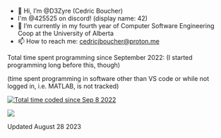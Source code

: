 - 👋 Hi, I’m @D3Zyre (Cedric Boucher)
- I'm @425525 on discord! (display name: 42)
- 🌱 I’m currently in my fourth year of Computer Software Engineering Coop at the University of Alberta
- 📫 How to reach me: cedricjboucher@proton.me

Total time spent programming since September 2022: (I started programming long before this, though)

(time spent programming in software other than VS code or while not logged in, i.e. MATLAB, is not tracked)

<a href="https://wakatime.com/@bac6b0f1-e005-4a6c-b036-ab6b96c4c0ed"><img src="https://wakatime.com/badge/user/bac6b0f1-e005-4a6c-b036-ab6b96c4c0ed.svg" alt="Total time coded since Sep 8 2022" /></a>

<a><img src="https://wakatime.com/share/@bac6b0f1-e005-4a6c-b036-ab6b96c4c0ed/4d2d9a3f-4776-4760-93c9-a5b0eabdf77a.svg"></a>

Updated August 28 2023
<!---
D3Zyre/D3Zyre is a ✨ special ✨ repository because its `README.md` (this file) appears on your GitHub profile.
You can click the Preview link to take a look at your changes.
--->
